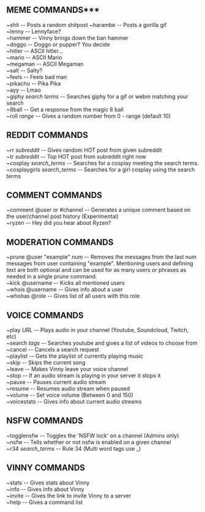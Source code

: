 ## MEME COMMANDS***
~shit -- Posts a random shitpost 
~harambe -- Posts a gorilla gif  
~lenny -- Lennyface?  
~hammer -- Vinny brings down the ban hammer  
~doggo -- Doggo or pupper? You decide  
~hitler -- ASCII hitler...  
~mario -- ASCII Mario  
~megaman -- ASCII Megaman  
~salt -- Salty?  
~feels -- Feels bad man  
~pikachu -- Pika Pika  
~ayy -- Lmao  
~giphy *search terms* -- Searches giphy for a gif or webm matching your search  
~8ball -- Get a response from the magic 8 ball  
~roll *range* -- Gives a random number from 0 - range (default 10)  

## REDDIT COMMANDS
~rr *subreddit* -- Gives random HOT post from given subreddit  
~tr *subreddit* -- Top HOT post from subreddit right now  
~cosplay *search_terms* -- Searches for a cosplay meeting the search terms.  
~cosplaygirls *search_terms* -- Searches for a girl cosplay using the search terms  

## COMMENT COMMANDS
~comment @user or #channel -- Generates a unique comment based on the user/channel post history (Experimental)  
~ryzen -- Hey did you hear about Ryzen?  
  
## MODERATION COMMANDS
~prune @user \"example\" *num* -- Removes the messages from the last *num* messages from user containing \"example\". Mentioning users and defining text are both optional and can be used for as many users or phrases as needed in a single prune command.  
~kick @username -- Kicks all mentioned users  
~whois @username -- Gives info about a user   
~whohas @role -- Gives list of all users with this role  


## VOICE COMMANDS
~play *URL* -- Plays audio in your channel (Youtube, Soundcloud, Twitch, etc)  
~search *tags* -- Searches youtube and gives a list of videos to choose from  
~cancel -- Cancels a search request  
~playlist -- Gets the playlist of currently playing music  
~skip -- Skips the current song  
~leave -- Makes Vinny leave your voice channel  
~stop -- If an audio stream is playing in your server it stops it  
~pause -- Pauses current audio stream  
~resume -- Resumes audio stream when paused  
~volume -- Set voice volume (Between 0 and 150)  
~voicestats -- Gives info about current audio streams  

## NSFW COMMANDS
~togglensfw -- Toggles the 'NSFW lock' on a channel (Admins only)  
~nsfw -- Tells whether or not nsfw is enabled on a given channel  
~r34 *search_terms* -- Rule 34 (Multi word tags use _)  


## VINNY COMMANDS
~stats -- Gives stats about Vinny  
~info -- Gives info about Vinny  
~invite -- Gives the link to invite Vinny to a server   
~help -- Gives a command list
